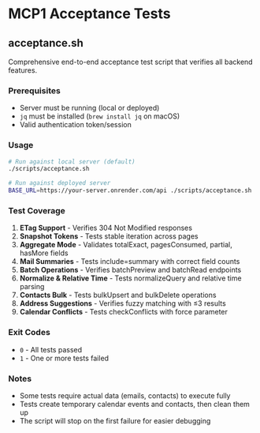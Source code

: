 # MCP1 Acceptance Tests

## acceptance.sh

Comprehensive end-to-end acceptance test script that verifies all backend features.

### Prerequisites

- Server must be running (local or deployed)
- `jq` must be installed (`brew install jq` on macOS)
- Valid authentication token/session

### Usage

```bash
# Run against local server (default)
./scripts/acceptance.sh

# Run against deployed server
BASE_URL=https://your-server.onrender.com/api ./scripts/acceptance.sh
```

### Test Coverage

1. **ETag Support** - Verifies 304 Not Modified responses
2. **Snapshot Tokens** - Tests stable iteration across pages
3. **Aggregate Mode** - Validates totalExact, pagesConsumed, partial, hasMore fields
4. **Mail Summaries** - Tests include=summary with correct field counts
5. **Batch Operations** - Verifies batchPreview and batchRead endpoints
6. **Normalize & Relative Time** - Tests normalizeQuery and relative time parsing
7. **Contacts Bulk** - Tests bulkUpsert and bulkDelete operations
8. **Address Suggestions** - Verifies fuzzy matching with ≤3 results
9. **Calendar Conflicts** - Tests checkConflicts with force parameter

### Exit Codes

- `0` - All tests passed
- `1` - One or more tests failed

### Notes

- Some tests require actual data (emails, contacts) to execute fully
- Tests create temporary calendar events and contacts, then clean them up
- The script will stop on the first failure for easier debugging
